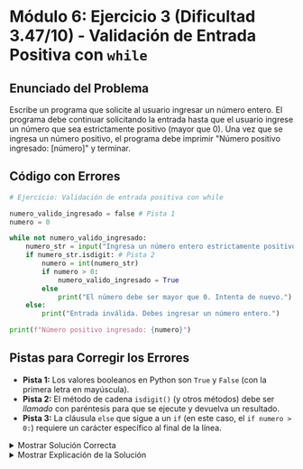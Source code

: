 # Módulo 6: Ejercicio 3 (Dificultad 3.47/10) - Validación de Entrada Positiva con `while`

## Enunciado del Problema

Escribe un programa que solicite al usuario ingresar un número entero.
El programa debe continuar solicitando la entrada hasta que el usuario ingrese un número que sea estrictamente positivo (mayor que 0).
Una vez que se ingresa un número positivo, el programa debe imprimir "Número positivo ingresado: [número]" y terminar.

## Código con Errores

```python
# Ejercicio: Validación de entrada positiva con while

numero_valido_ingresado = false # Pista 1
numero = 0

while not numero_valido_ingresado:
    numero_str = input("Ingresa un número entero estrictamente positivo: ")
    if numero_str.isdigit: # Pista 2
        numero = int(numero_str)
        if numero > 0:
            numero_valido_ingresado = True
        else
            print("El número debe ser mayor que 0. Intenta de nuevo.") # Pista 3
    else:
        print("Entrada inválida. Debes ingresar un número entero.")

print(f"Número positivo ingresado: {numero}")
```

## Pistas para Corregir los Errores

*   **Pista 1:** Los valores booleanos en Python son `True` y `False` (con la primera letra en mayúscula).
*   **Pista 2:** El método de cadena `isdigit()` (y otros métodos) debe ser *llamado* con paréntesis para que se ejecute y devuelva un resultado.
*   **Pista 3:** La cláusula `else` que sigue a un `if` (en este caso, el `if numero > 0:`) requiere un carácter específico al final de la línea.

<details>
<summary>Mostrar Solución Correcta</summary>

```python
# Ejercicio: Validación de entrada positiva con while

# El booleano es False (mayúscula)
numero_valido_ingresado = False
numero = 0 # Inicializar 'numero' es bueno, aunque se asigna dentro del bucle

while not numero_valido_ingresado:
    numero_str = input("Ingresa un número entero estrictamente positivo: ")
    # Llamar a .isdigit() con paréntesis
    if numero_str.isdigit():
        numero = int(numero_str)
        if numero > 0:
            numero_valido_ingresado = True # Esto detendrá el bucle while
        else: # else necesita ':'
            print("El número debe ser mayor que 0. Intenta de nuevo.")
    else:
        print("Entrada inválida. Debes ingresar un número entero. Intenta de nuevo.")

print(f"Número positivo ingresado: {numero}")
```
*Alternativa de estructura del bucle (a menudo más concisa):*
```python
# numero_alt = 0
# while True: # Bucle infinito controlado por break
#     numero_str_alt = input("Ingresa un número entero estrictamente positivo: ")
#     if numero_str_alt.isdigit():
#         numero_alt = int(numero_str_alt)
#         if numero_alt > 0:
#             break # Salir del bucle si es positivo
#         else:
#             print("El número debe ser mayor que 0. Intenta de nuevo.")
#     else:
#         print("Entrada inválida. Debes ingresar un número entero. Intenta de nuevo.")
# print(f"Número positivo ingresado: {numero_alt}")
```

</details>

<details>
<summary>Mostrar Explicación de la Solución</summary>

Este ejercicio utiliza un bucle `while` controlado por una variable booleana (un "flag" o bandera) para validar la entrada del usuario.

*   **Error 1 Corrección (Valor booleano incorrecto):**
    *   El código original era `numero_valido_ingresado = false`.
    *   En Python, el valor booleano para falso es `False` (con 'F' mayúscula). `false` (minúscula) causaría un `NameError`.
    *   **Solución:** `numero_valido_ingresado = False`

*   **Error 2 Corrección (Llamada a método sin paréntesis):**
    *   El código original era `if numero_str.isdigit:`.
    *   El método de cadena `isdigit()` debe ser llamado con paréntesis `()` para que se ejecute y devuelva `True` o `False`. Sin los paréntesis, se refiere al método en sí, no a su resultado, y en un contexto `if` se evaluaría como "verdadero" (ya que el objeto método existe), lo cual no es la lógica deseada.
    *   **Solución:** `if numero_str.isdigit():`

*   **Error 3 Corrección (Falta de dos puntos en `else`):**
    *   El código original tenía un `else` sin dos puntos al final: `else print("El número debe ser mayor que 0. Intenta de nuevo.")`.
    *   La cláusula `else` (así como `if` y `elif`) debe terminar con dos puntos (`:`).
    *   **Solución:** `else:` (seguido de la línea `print` indentada).

**Lógica del Bucle en la Solución:**
1.  `numero_valido_ingresado` se establece en `False`.
2.  El bucle `while not numero_valido_ingresado:` comienza (ya que `not False` es `True`).
3.  Se solicita la entrada.
4.  Se verifica si la entrada es un dígito.
    *   Si no es un dígito, se muestra un error y el bucle continúa (porque `numero_valido_ingresado` sigue siendo `False`).
    *   Si es un dígito, se convierte a entero.
        *   Si el número entero es `> 0`, `numero_valido_ingresado` se establece en `True`. En la siguiente iteración del `while`, la condición `not numero_valido_ingresado` (`not True`) será `False`, y el bucle terminará.
        *   Si el número entero no es `> 0`, se muestra un error y el bucle continúa.
5.  Una vez que el bucle termina, se imprime el número positivo ingresado.

La alternativa con `while True:` y `break` es otra forma común de escribir bucles de validación, donde el bucle se rompe explícitamente cuando se cumple la condición de validez.
</details>
